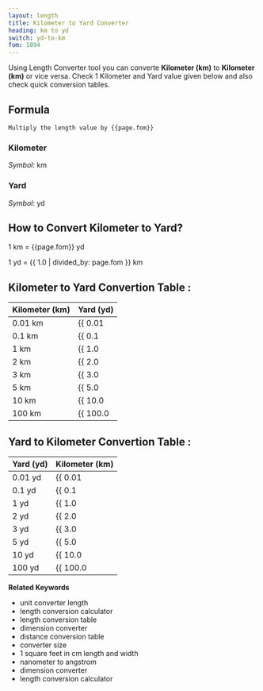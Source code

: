 ```yaml
---
layout: length
title: Kilometer to Yard Converter
heading: km to yd
switch: yd-to-km
fom: 1094
---
```


Using Length Converter tool you can converte **Kilometer (km)** to **Kilometer (km)** or vice versa. Check 1 Kilometer and Yard value given below and also check quick conversion tables.

## Formula
`Multiply the length value by {{page.fom}}`

### Kilometer
*Symbol*: km

### Yard
*Symbol*: yd

## How to Convert Kilometer to Yard?
1 km = {{page.fom}} yd

1 yd = {{ 1.0 | divided_by: page.fom }} km

## Kilometer to Yard Convertion Table :

| Kilometer (km) | Yard (yd) |
| ---- | ---- |
| 0.01 km | {{ 0.01 | times: page.fom | round: 12 }} yd |
| 0.1 km | {{ 0.1 | times: page.fom | round: 12 }} yd |
| 1 km | {{ 1.0 | times: page.fom | round: 12 }} yd |
| 2 km | {{ 2.0 | times: page.fom | round: 12 }} yd |
| 3 km | {{ 3.0 | times: page.fom | round: 12 }} yd |
| 5 km | {{ 5.0 | times: page.fom | round: 12 }} yd |
| 10 km | {{ 10.0 | times: page.fom | round: 12 }} yd |
| 100 km | {{ 100.0 | times: page.fom | round: 12 }} yd |

## Yard to Kilometer Convertion Table :

| Yard (yd) | Kilometer (km) |
| ---- | ---- |
| 0.01 yd | {{ 0.01 | divided_by: page.fom | round: 12 }} km |
| 0.1 yd | {{ 0.1 | divided_by: page.fom | round: 12 }} km |
| 1 yd | {{ 1.0 | divided_by: page.fom | round: 12 }} km |
| 2 yd | {{ 2.0 | divided_by: page.fom | round: 12 }} km |
| 3 yd | {{ 3.0 | divided_by: page.fom | round: 12 }} km |
| 5 yd | {{ 5.0 | divided_by: page.fom | round: 12 }} km |
| 10 yd | {{ 10.0 | divided_by: page.fom | round: 12 }} km |
| 100 yd | {{ 100.0 | divided_by: page.fom | round: 12 }} km |

<script>
selectInput[8].selected = true
selectOutput[6].selected = true
</script>

  **Related Keywords**

  <ul class='relatedKeyword'>
    <li>unit converter length</li>
    <li>length conversion calculator</li>
    <li>length conversion table</li>
    <li>dimension converter</li>
    <li>distance conversion table</li>
    <li>converter size</li>
    <li>1 square feet in cm length and width</li>
    <li>nanometer to angstrom</li>
    <li>dimension converter</li>
    <li>length conversion calculator</li>
  </ul>
  